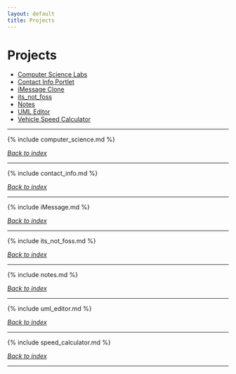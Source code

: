 ```yaml
---
layout: default
title: Projects
---
```

# Projects

* [Computer Science Labs](#computer-science-labs)
* [Contact Info Portlet](#contact-info-portlet)
* [iMessage Clone](#imessage-clone) 
* [its_not_foss](#its_not_foss)
* [Notes](#notes)
* [UML Editor](#uml-editor)
* [Vehicle Speed Calculator](#vehicle-speed-calculator)

***

{% include computer_science.md %}

*[Back to index](#projects)*

***

{% include contact_info.md %}

*[Back to index](#projects)*

***

{% include iMessage.md %}

*[Back to index](#projects)*

***

{% include its_not_foss.md %}

*[Back to index](#projects)*

***

{% include notes.md %}

*[Back to index](#projects)*

***

{% include uml_editor.md %}

*[Back to index](#projects)*

***

{% include speed_calculator.md %}

*[Back to index](#projects)*

*** 


